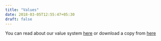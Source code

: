 ```yaml
---
title: "Values"
date: 2018-03-05T12:55:47+05:30
draft: false 
---
```


You can read about our value system [here](https://docs.google.com/document/d/18AtEj2GhpBe9REYUvQ999nMklHZq1RohGEOhM0OhqQ0/edit) or download a copy from [here](/files/Lifemaker-values.pdf)
